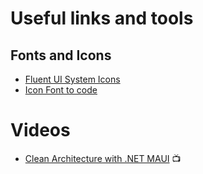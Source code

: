 # Useful links and tools

## Fonts and Icons

- [Fluent UI System Icons](https://github.com/microsoft/fluentui-system-icons)
- [Icon Font to code](https://andreinitescu.github.io/IconFont2Code/)

# Videos

* [Clean Architecture with .NET MAUI](https://www.youtube.com/live/K9ryHflmQJE) 📺
